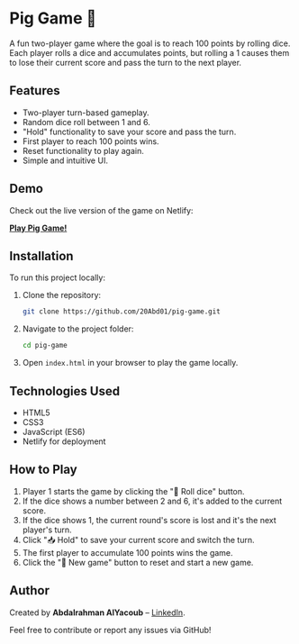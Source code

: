 # Pig Game 🎲

A fun two-player game where the goal is to reach 100 points by rolling dice. Each player rolls a dice and accumulates points, but rolling a 1 causes them to lose their current score and pass the turn to the next player. 

## Features
- Two-player turn-based gameplay.
- Random dice roll between 1 and 6.
- "Hold" functionality to save your score and pass the turn.
- First player to reach 100 points wins.
- Reset functionality to play again.
- Simple and intuitive UI.

## Demo

Check out the live version of the game on Netlify:

[**Play Pig Game!**](https://abuhoney-dice-game.netlify.app/)

## Installation

To run this project locally:

1. Clone the repository:
    ```bash
    git clone https://github.com/20Abd01/pig-game.git
    ```
   
2. Navigate to the project folder:
    ```bash
    cd pig-game
    ```

3. Open `index.html` in your browser to play the game locally.

## Technologies Used

- HTML5
- CSS3
- JavaScript (ES6)
- Netlify for deployment

## How to Play

1. Player 1 starts the game by clicking the "🎲 Roll dice" button.
2. If the dice shows a number between 2 and 6, it's added to the current score.
3. If the dice shows 1, the current round's score is lost and it's the next player's turn.
4. Click "📥 Hold" to save your current score and switch the turn.
5. The first player to accumulate 100 points wins the game.
6. Click the "🔄 New game" button to reset and start a new game.

## Author

Created by **Abdalrahman AlYacoub** – [LinkedIn](https://www.linkedin.com/in/abdalrahman-al-yacoub-1642a3203/).

Feel free to contribute or report any issues via GitHub!
